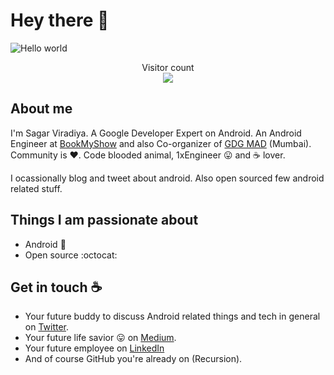 # Hey there :wave:

<img src="https://raw.githubusercontent.com/sagar-viradiya/sagar-viradiya/master/resources/banner.png" alt="Hello world">

<p align="center"> 
  Visitor count<br>
  <img src="https://profile-counter.glitch.me/sagar-viradiya/count.svg" />
</p>

## About me

I'm Sagar Viradiya. A Google Developer Expert on Android. An Android Engineer at [BookMyShow](https://in.bookmyshow.com) and also Co-organizer of [GDG MAD](https://gdgmad.com/) (Mumbai). Community is :heart:. Code blooded animal, 1xEngineer :stuck_out_tongue: and :coffee: lover. 

I ocassionally blog and tweet about android. Also open sourced few android related stuff.  


## Things I am passionate about

- Android :robot:
- Open source :octocat:

## Get in touch :coffee:

- Your future buddy to discuss Android related things and tech in general on [Twitter](https://twitter.com/viradiya_sagar).
- Your future life savior :stuck_out_tongue: on [Medium](https://medium.com/@sagarviradiya).
- Your future employee on [LinkedIn](https://www.linkedin.com/in/sagarviradiya)
- And of course GitHub you're already on (Recursion).


<!--
**sagar-viradiya/sagar-viradiya** is a ✨ _special_ ✨ repository because its `README.md` (this file) appears on your GitHub profile.

Here are some ideas to get you started:

- 🔭 I’m currently working on ...
- 🌱 I’m currently learning ...
- 👯 I’m looking to collaborate on ...
- 🤔 I’m looking for help with ...
- 💬 Ask me about ...
- 📫 How to reach me: ...
- 😄 Pronouns: ...
- ⚡ Fun fact: ...
-->
